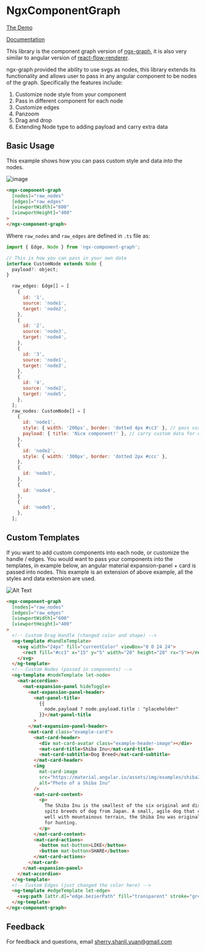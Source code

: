 # NgxComponentGraph

[The Demo](https://blckwolf5851.github.io/ngx-component-graph/)

[Documentation](https://github.com/blckwolf5851/ngx-component-graph)

This library is the component graph version of [ngx-graph](https://www.npmjs.com/package/@swimlane/ngx-graph), it is also very similar to angular version of [react-flow-renderer](https://www.npmjs.com/package/react-flow-renderer). 

ngx-graph provided the ability to use svgs as nodes, this library extends its functionality and allows user to pass in any angular component to be nodes of the graph. Specifically the features include:
1. Customize node style from your component
2. Pass in different component for each node
3. Customize edges
4. Panzoom
5. Drag and drop
6. Extending Node type to adding payload and carry extra data

## Basic Usage
This example shows how you can pass custom style and data into the nodes.

![image](https://user-images.githubusercontent.com/47068763/147889432-ae0a10b7-950a-4810-9f05-064cdfe32b6b.png)

```html
<ngx-component-graph
  [nodes]="raw_nodes"
  [edges]="raw_edges"
  [viewportWidth]="600"
  [viewportHeight]="400"
>
</ngx-component-graph>
```

Where `raw_nodes` and `raw_edges` are defined in `.ts` file as:
```js
import { Edge, Node } from 'ngx-component-graph';

// This is how you can pass in your own data
interface CustomNode extends Node {
  payload?: object;
}

  raw_edges: Edge[] = [
    {
      id: '1',
      source: 'node1',
      target: 'node2',
    },
    {
      id: '2',
      source: 'node3',
      target: 'node4',
    },
    {
      id: '3',
      source: 'node1',
      target: 'node3',
    },
    {
      id: '4',
      source: 'node2',
      target: 'node5',
    },
  ];
  raw_nodes: CustomNode[] = [
    {
      id: 'node1',
      style: { width: '200px', border: 'dotted 4px #cc3' }, // pass custom style to node
      payload: { title: 'Nice component!' }, // carry custom data for display
    },
    {
      id: 'node2',
      style: { width: '300px', border: 'dotted 2px #ccc' },
    },
    {
      id: 'node3',
    },
    {
      id: 'node4',
    },
    {
      id: 'node5',
    },
  ];
```

## Custom Templates

If you want to add custom components into each node, or customize the handle / edges. You would want to pass your components into the templates, in example below, an angular material expansion-panel + card is passed into nodes. This example is an extension of above example, all the styles and data extension are used.

![Alt Text](https://media.giphy.com/media/ZEUsR1niIzmCwtDlSu/giphy.gif)

```html
<ngx-component-graph
  [nodes]="raw_nodes"
  [edges]="raw_edges"
  [viewportWidth]="600"
  [viewportHeight]="400"
>
  <!-- Custom Drag Handle (changed color and shape) -->
  <ng-template #handleTemplate>
    <svg width="24px" fill="currentColor" viewBox="0 0 24 24">
      <rect fill="#cc3" x="15" y="5" width="20" height="20" rx="5"></rect>
    </svg>
  </ng-template>
  <!-- Custom Nodes (passed in components) -->
  <ng-template #nodeTemplate let-node>
    <mat-accordion>
      <mat-expansion-panel hideToggle>
        <mat-expansion-panel-header>
          <mat-panel-title>
            {{
              node.payload ? node.payload.title : "placeholder"
            }}</mat-panel-title
          >
        </mat-expansion-panel-header>
        <mat-card class="example-card">
          <mat-card-header>
            <div mat-card-avatar class="example-header-image"></div>
            <mat-card-title>Shiba Inu</mat-card-title>
            <mat-card-subtitle>Dog Breed</mat-card-subtitle>
          </mat-card-header>
          <img
            mat-card-image
            src="https://material.angular.io/assets/img/examples/shiba2.jpg"
            alt="Photo of a Shiba Inu"
          />
          <mat-card-content>
            <p>
              The Shiba Inu is the smallest of the six original and distinct
              spitz breeds of dog from Japan. A small, agile dog that copes very
              well with mountainous terrain, the Shiba Inu was originally bred
              for hunting.
            </p>
          </mat-card-content>
          <mat-card-actions>
            <button mat-button>LIKE</button>
            <button mat-button>SHARE</button>
          </mat-card-actions>
        </mat-card>
      </mat-expansion-panel>
    </mat-accordion>
  </ng-template>
  <!-- Custom Edges (just changed the color here) -->
  <ng-template #edgeTemplate let-edge>
    <svg:path [attr.d]="edge.bezierPath" fill="transparent" stroke="green" />
  </ng-template>
</ngx-component-graph>
```

## Feedback

For feedback and questions, email sherry.shanli.yuan@gmail.com
